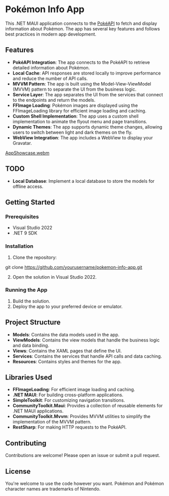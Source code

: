 # Pokémon Info App

This .NET MAUI application connects to the [PokéAPI](https://pokeapi.co/) to fetch and display information about Pokémon. The app has several key features and follows best practices in modern app development.

## Features

- **PokéAPI Integration**: The app connects to the PokéAPI to retrieve detailed information about Pokémon.
- **Local Cache**: API responses are stored locally to improve performance and reduce the number of API calls.
- **MVVM Pattern**: The app is built using the Model-View-ViewModel (MVVM) pattern to separate the UI from the business logic.
- **Service Layer**: The app separates the UI from the services that connect to the endpoints and return the models.
- **FFImage Loading**: Pokémon images are displayed using the FFImageLoading library for efficient image loading and caching.
- **Custom Shell Implementation**: The app uses a custom shell implementation to animate the flyout menu and page transitions.
- **Dynamic Themes**: The app supports dynamic theme changes, allowing users to switch between light and dark themes on the fly.
- **WebView Integration**: The app includes a WebView to display your Gravatar.

[AppShowcase.webm](https://github.com/user-attachments/assets/b35be99f-80fe-4d85-a63b-8dce5338a5f9)

## TODO

- **Local Database**: Implement a local database to store the models for offline access.

## Getting Started

### Prerequisites

- Visual Studio 2022
- .NET 9 SDK

### Installation

1. Clone the repository:

git clone https://github.com/yourusername/pokemon-info-app.git

2. Open the solution in Visual Studio 2022.

### Running the App

1. Build the solution.
2. Deploy the app to your preferred device or emulator.

## Project Structure

- **Models**: Contains the data models used in the app.
- **ViewModels**: Contains the view models that handle the business logic and data binding.
- **Views**: Contains the XAML pages that define the UI.
- **Services**: Contains the services that handle API calls and data caching.
- **Resources**: Contains styles and themes for the app.

## Libraries Used

- **FFImageLoading**: For efficient image loading and caching.
- **.NET MAUI**: For building cross-platform applications.
- **SimpleToolkit**: For customizing navigation transitions.
- **CommunityToolkit.Maui**: Provides a collection of reusable elements for .NET MAUI applications.
- **CommunityToolkit.Mvvm**: Provides MVVM utilities to simplify the implementation of the MVVM pattern.
- **RestSharp**: For making HTTP requests to the PokéAPI.

## Contributing

Contributions are welcome! Please open an issue or submit a pull request.

## License

You're welcome to use the code however you want.
Pokémon and Pokémon character names are trademarks of Nintendo.
